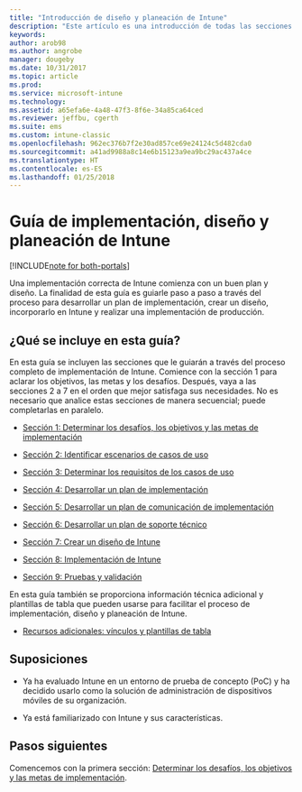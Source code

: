 ```yaml
---
title: "Introducción de diseño y planeación de Intune"
description: "Este artículo es una introducción de todas las secciones de implementación, diseño y planeación de Intune. Herramientas para facilitar la determinación de objetivos, requisitos y escenarios de casos de uso, crear planes de lanzamiento y comunicación, así como planes de soporte técnico, pruebas y validación."
keywords: 
author: arob98
ms.author: angrobe
manager: dougeby
ms.date: 10/31/2017
ms.topic: article
ms.prod: 
ms.service: microsoft-intune
ms.technology: 
ms.assetid: a65efa6e-4a48-47f3-8f6e-34a85ca64ced
ms.reviewer: jeffbu, cgerth
ms.suite: ems
ms.custom: intune-classic
ms.openlocfilehash: 962ec376b7f2e30ad857ce69e24124c5d482cda0
ms.sourcegitcommit: a41ad9988a8c14e6b15123a9ea9bc29ac437a4ce
ms.translationtype: HT
ms.contentlocale: es-ES
ms.lasthandoff: 01/25/2018
---
```

# <a name="intune-deployment-planning-design-and-implementation-guide"></a>Guía de implementación, diseño y planeación de Intune

[!INCLUDE[note for both-portals](./includes/note-for-both-portals.md)]

Una implementación correcta de Intune comienza con un buen plan y diseño. La finalidad de esta guía es guiarle paso a paso a través del proceso para desarrollar un plan de implementación, crear un diseño, incorporarlo en Intune y realizar una implementación de producción.

## <a name="whats-included-in-this-guide"></a>¿Qué se incluye en esta guía?

En esta guía se incluyen las secciones que le guiarán a través del proceso completo de implementación de Intune. Comience con la sección 1 para aclarar los objetivos, las metas y los desafíos. Después, vaya a las secciones 2 a 7 en el orden que mejor satisfaga sus necesidades. No es necesario que analice estas secciones de manera secuencial; puede completarlas en paralelo.

-   [Sección 1: Determinar los desafíos, los objetivos y las metas de implementación](planning-guide-deployment-goals.md)

-   [Sección 2: Identificar escenarios de casos de uso](planning-guide-scenarios.md)

-   [Sección 3: Determinar los requisitos de los casos de uso](planning-guide-requirements.md)

-   [Sección 4: Desarrollar un plan de implementación](planning-guide-rollout-plan.md)

-   [Sección 5: Desarrollar un plan de comunicación de implementación](planning-guide-communication-plan.md)

-   [Sección 6: Desarrollar un plan de soporte técnico](planning-guide-support-plan.md)

-   [Sección 7: Crear un diseño de Intune](planning-guide-design.md)

-   [Sección 8: Implementación de Intune](planning-guide-onboarding.md)

-   [Sección 9: Pruebas y validación](planning-guide-test-validation.md)

En esta guía también se proporciona información técnica adicional y plantillas de tabla que pueden usarse para facilitar el proceso de implementación, diseño y planeación de Intune.

-   [Recursos adicionales: vínculos y plantillas de tabla](planning-guide-resources.md)

## <a name="assumptions"></a>Suposiciones

-   Ya ha evaluado Intune en un entorno de prueba de concepto (PoC) y ha decidido usarlo como la solución de administración de dispositivos móviles de su organización.

-   Ya está familiarizado con Intune y sus características.

## <a name="next-steps"></a>Pasos siguientes

Comencemos con la primera sección: [Determinar los desafíos, los objetivos y las metas de implementación](planning-guide-deployment-goals.md).
